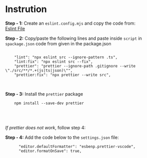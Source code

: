 # **Instrution**

**Step - 1:** Create an `eslint.config.mjs` and copy the code from: 
<br> 
[Eslint File](https://github.com/ShafiaChy/Eslint-Config-Setup/blob/main/eslint.config.mjs)
<br>

**Step - 2:** Copy/paste the following lines and paste inside `script` in `spackage.json` code from given in the package.json
```

    "lint": "npx eslint src --ignore-pattern .ts",
    "lint:fix": "npx eslint src --fix",
    "prettier": "prettier --ignore-path .gitignore --write \"./src/**/*.+(js|ts|json)\"",
    "prettier:fix": "npx prettier --write src",

```

<br>

**Step - 3:** Install the `prettier` package

```
    npm install --save-dev prettier
```

<br>

<br>

*If prettier does not work*, follow step 4:

**Step - 4:** Add the code below to the `settings.json` file:

```
      "editor.defaultFormatter": "esbenp.prettier-vscode",
      "editor.formatOnSave": true,
```

<br>